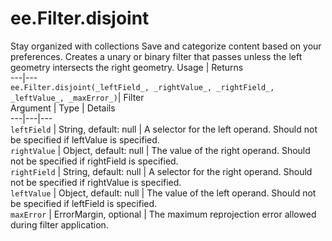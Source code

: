  
#  ee.Filter.disjoint
Stay organized with collections  Save and categorize content based on your preferences. 
Creates a unary or binary filter that passes unless the left geometry intersects the right geometry. Usage | Returns  
---|---  
`ee.Filter.disjoint(_leftField_, _rightValue_, _rightField_, _leftValue_, _maxError_)`|  Filter  
Argument | Type | Details  
---|---|---  
`leftField` | String, default: null | A selector for the left operand. Should not be specified if leftValue is specified.  
`rightValue` | Object, default: null | The value of the right operand. Should not be specified if rightField is specified.  
`rightField` | String, default: null | A selector for the right operand. Should not be specified if rightValue is specified.  
`leftValue` | Object, default: null | The value of the left operand. Should not be specified if leftField is specified.  
`maxError` | ErrorMargin, optional | The maximum reprojection error allowed during filter application.  
